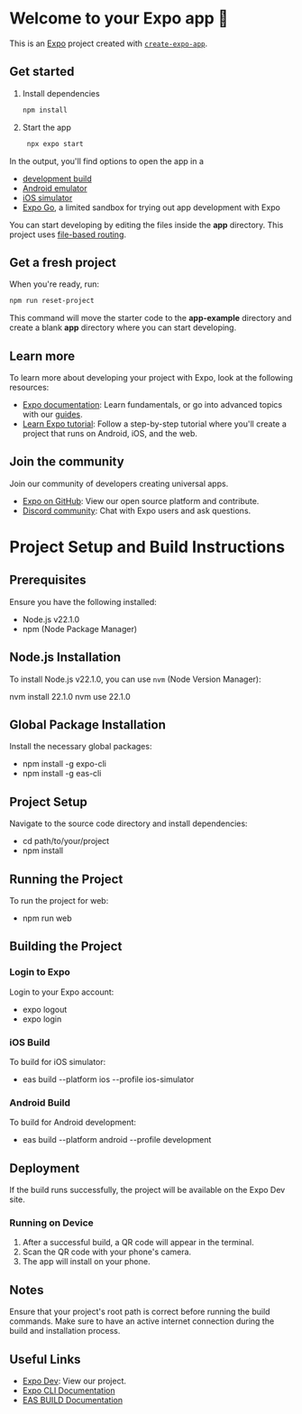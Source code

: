 # Welcome to your Expo app 👋

This is an [Expo](https://expo.dev) project created with [`create-expo-app`](https://www.npmjs.com/package/create-expo-app).

## Get started

1. Install dependencies

   ```bash
   npm install
   ```

2. Start the app

   ```bash
    npx expo start
   ```

In the output, you'll find options to open the app in a

- [development build](https://docs.expo.dev/develop/development-builds/introduction/)
- [Android emulator](https://docs.expo.dev/workflow/android-studio-emulator/)
- [iOS simulator](https://docs.expo.dev/workflow/ios-simulator/)
- [Expo Go](https://expo.dev/go), a limited sandbox for trying out app development with Expo

You can start developing by editing the files inside the **app** directory. This project uses [file-based routing](https://docs.expo.dev/router/introduction).

## Get a fresh project

When you're ready, run:

```bash
npm run reset-project
```

This command will move the starter code to the **app-example** directory and create a blank **app** directory where you can start developing.

## Learn more

To learn more about developing your project with Expo, look at the following resources:

- [Expo documentation](https://docs.expo.dev/): Learn fundamentals, or go into advanced topics with our [guides](https://docs.expo.dev/guides).
- [Learn Expo tutorial](https://docs.expo.dev/tutorial/introduction/): Follow a step-by-step tutorial where you'll create a project that runs on Android, iOS, and the web.

## Join the community

Join our community of developers creating universal apps.

- [Expo on GitHub](https://github.com/expo/expo): View our open source platform and contribute.
- [Discord community](https://chat.expo.dev): Chat with Expo users and ask questions.






# Project Setup and Build Instructions

## Prerequisites

Ensure you have the following installed:

- Node.js v22.1.0
- npm (Node Package Manager)

## Node.js Installation

To install Node.js v22.1.0, you can use `nvm` (Node Version Manager):

nvm install 22.1.0
nvm use 22.1.0

## Global Package Installation

Install the necessary global packages:

- npm install -g expo-cli
- npm install -g eas-cli

## Project Setup
Navigate to the source code directory and install dependencies:

- cd path/to/your/project
- npm install

## Running the Project
To run the project for web:

- npm run web

## Building the Project

### Login to Expo
Login to your Expo account:
- expo logout
- expo login

### iOS Build

To build for iOS simulator:
- eas build --platform ios --profile ios-simulator

### Android Build
To build for Android development:

- eas build --platform android --profile development

## Deployment
If the build runs successfully, the project will be available on the Expo Dev site.

### Running on Device
1. After a successful build, a QR code will appear in the terminal.
2. Scan the QR code with your phone's camera.
3. The app will install on your phone.

## Notes
Ensure that your project's root path is correct before running the build commands.
Make sure to have an active internet connection during the build and installation process.

## Useful Links
- [Expo Dev](https://expo.dev/): View our project.
- [Expo CLI Documentation](https://docs.expo.dev/)
- [EAS BUILD Documentation](https://docs.expo.dev/build/introduction/)